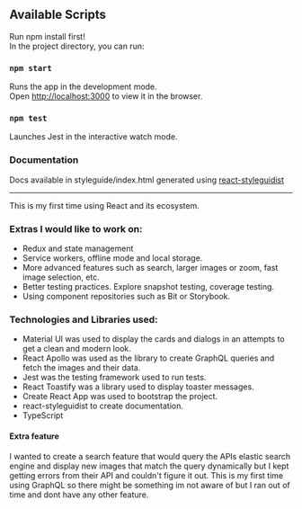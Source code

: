## Available Scripts

Run npm install first!
<br>
In the project directory, you can run:

### `npm start`

Runs the app in the development mode.<br />
Open [http://localhost:3000](http://localhost:3000) to view it in the browser.

### `npm test`

Launches Jest in the interactive watch mode.<br />

### Documentation 
Docs available in styleguide/index.html generated using [react-styleguidist](https://github.com/styleguidist/react-styleguidist)

--------------

This is my first time using React and its ecosystem.

### Extras I would like to work on:

* Redux and state management
* Service workers, offline mode and local storage.
* More advanced features such as search, larger images or zoom, fast image selection, etc.
* Better testing practices. Explore snapshot testing, coverage testing.
* Using component repositories such as Bit or Storybook. 

### Technologies and Libraries used:

* Material UI was used to display the cards and dialogs in an attempts to get a clean and modern look.
* React Apollo was used as the library to create GraphQL queries and fetch the images and their data.
* Jest was the testing framework used to run tests.
* React Toastify was a library used to display toaster messages.
* Create React App was used to bootstrap the project.
* react-styleguidist to create documentation.
* TypeScript

#### Extra feature

I wanted to create a search feature that would query the APIs elastic search engine and display 
new images that match the query dynamically but I kept getting errors from their API and couldn't
figure it out. This is my first time using GraphQL so there might be something im not aware of but I ran out of time
and dont have any other feature.  
